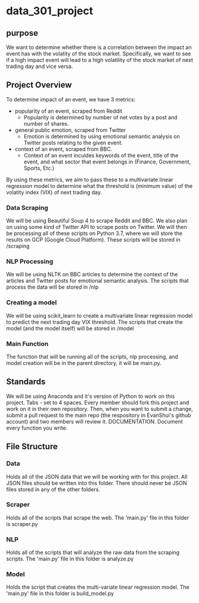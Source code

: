 # data_301_project

## purpose
We want to determine whether there is a correlation between the impact an event has with the volatity of the stock market. Specifically, we want to see if a high impact event will lead to a high volatility of the stock market of next trading day and vice versa.

## Project Overview
To determine impact of an event, we have 3 metrics: 
* popularity of an event, scraped from Reddit
  * Popularity is determined by number of net votes by a post and number of shares.
* general public emotion, scraped from Twitter
  * Emotion is determined by using emotional semantic analysis on Twitter posts relating to the given event.
* context of an event, scraped from BBC.
  * Context of an event inculdes keywords of the event, title of the event, and what sector that event belongs in (Finance, Government, Sports, Etc.)

By using these metrics, we aim to pass these to a multivariate linear regression model to determine what the threshold is (minimum value) of the volatity index (VIX) of next trading day.

### Data Scraping
We will be using Beautiful Soup 4 to scrape Reddit and BBC. We also plan on using some kind of Twitter API to scrape posts on Twitter. We will then be processing all of these scripts on Python 3.7, where we will store the results on GCP (Google Cloud Platform). These scripts will be stored in /scraping

### NLP Processing
We will be using NLTK on BBC articles to determine the context of the articles and Twitter posts for emotional semantic analysis. The scripts that process the data will be stored in /nlp

### Creating a model
We will be using scikit_learn to create a multivariate linear regression model to predict the next trading day VIX threshold. The scripts that create the model (and the model itself) will be stored in /model

### Main Function
The function that will be running all of the scripts, nlp processing, and model creation will be in the parent directory, it will be main.py.

## Standards
We will be using Anaconda and it's version of Python to work on this project.
Tabs - set to 4 spaces.
Every member should fork this project and work on it in their own repository. Then, when you want to submit a change, submit a pull request to the main repo (the respository in EvanShui's github account) and two members will review it.
DOCUMENTATION. Document every function you write.

## File Structure

### Data
Holds all of the JSON data that we will be working with for this project. All JSON files should be written into this folder. There should never be JSON files stored in any of the other folders.

### Scraper
Holds all of the scripts that scrape the web. The 'main.py' file in this folder is scraper.py

### NLP
Holds all of the scripts that will analyze the raw data from the scraping scripts. The 'main.py' file in this folder is analyze.py

### Model
Holds the script that creates the multi-variate linear regression model. The 'main.py' file in this folder is build_model.py
